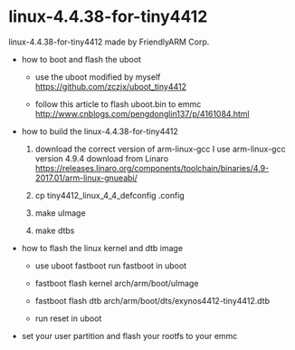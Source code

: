 # linux-4.4.38-for-tiny4412
linux-4.4.38-for-tiny4412 made by FriendlyARM Corp.

- how to boot and flash the uboot
    
    * use the uboot modified by myself
    https://github.com/zczjx/uboot_tiny4412

    * follow this article to flash uboot.bin to emmc
    http://www.cnblogs.com/pengdonglin137/p/4161084.html

- how to build the linux-4.4.38-for-tiny4412 
    
    1. download the correct version of arm-linux-gcc
    I use arm-linux-gcc version 4.9.4 download from Linaro
    https://releases.linaro.org/components/toolchain/binaries/4.9-2017.01/arm-linux-gnueabi/
    
    2. cp tiny4412_linux_4_4_defconfig .config

    3. make  uImage

    4. make dtbs

- how to flash the linux kernel and dtb image

    - use uboot fastboot run fastboot in uboot

    - fastboot flash kernel arch/arm/boot/uImage

    - fastboot flash dtb arch/arm/boot/dts/exynos4412-tiny4412.dtb

    - run reset in uboot

- set your user partition and flash your rootfs to your emmc

 
